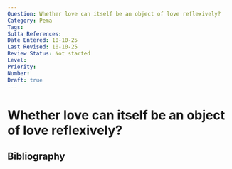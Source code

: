 ```yaml
---
Question: Whether love can itself be an object of love reflexively?
Category: Pema
Tags: 
Sutta References: 
Date Entered: 10-10-25
Last Revised: 10-10-25
Review Status: Not started
Level: 
Priority: 
Number: 
Draft: true
---
```


# Whether love can itself be an object of love reflexively?

## Bibliography

<!-- 

Notes:



-->
